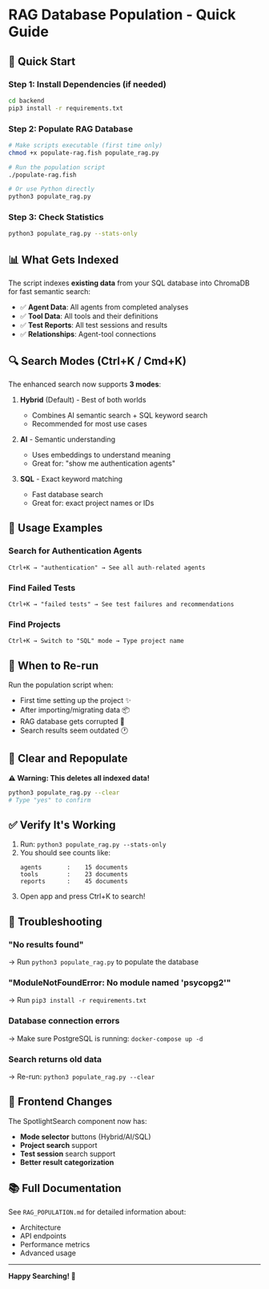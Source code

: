 # RAG Database Population - Quick Guide

## 🚀 Quick Start

### Step 1: Install Dependencies (if needed)
```bash
cd backend
pip3 install -r requirements.txt
```

### Step 2: Populate RAG Database
```bash
# Make scripts executable (first time only)
chmod +x populate-rag.fish populate_rag.py

# Run the population script
./populate-rag.fish

# Or use Python directly
python3 populate_rag.py
```

### Step 3: Check Statistics
```bash
python3 populate_rag.py --stats-only
```

## 📊 What Gets Indexed

The script indexes **existing data** from your SQL database into ChromaDB for fast semantic search:

- ✅ **Agent Data**: All agents from completed analyses
- ✅ **Tool Data**: All tools and their definitions
- ✅ **Test Reports**: All test sessions and results
- ✅ **Relationships**: Agent-tool connections

## 🔍 Search Modes (Ctrl+K / Cmd+K)

The enhanced search now supports **3 modes**:

1. **Hybrid** (Default) - Best of both worlds
   - Combines AI semantic search + SQL keyword search
   - Recommended for most use cases

2. **AI** - Semantic understanding
   - Uses embeddings to understand meaning
   - Great for: "show me authentication agents"

3. **SQL** - Exact keyword matching
   - Fast database search
   - Great for: exact project names or IDs

## 📝 Usage Examples

### Search for Authentication Agents
```
Ctrl+K → "authentication" → See all auth-related agents
```

### Find Failed Tests
```
Ctrl+K → "failed tests" → See test failures and recommendations
```

### Find Projects
```
Ctrl+K → Switch to "SQL" mode → Type project name
```

## 🔄 When to Re-run

Run the population script when:
- First time setting up the project ✨
- After importing/migrating data 📦
- RAG database gets corrupted 🔧
- Search results seem outdated 🕐

## 🎯 Clear and Repopulate

**⚠️ Warning: This deletes all indexed data!**

```bash
python3 populate_rag.py --clear
# Type "yes" to confirm
```

## ✅ Verify It's Working

1. Run: `python3 populate_rag.py --stats-only`
2. You should see counts like:
   ```
   agents       :    15 documents
   tools        :    23 documents
   reports      :    45 documents
   ```
3. Open app and press Ctrl+K to search!

## 🐛 Troubleshooting

### "No results found"
→ Run `python3 populate_rag.py` to populate the database

### "ModuleNotFoundError: No module named 'psycopg2'"
→ Run `pip3 install -r requirements.txt`

### Database connection errors
→ Make sure PostgreSQL is running: `docker-compose up -d`

### Search returns old data
→ Re-run: `python3 populate_rag.py --clear`

## 🎨 Frontend Changes

The SpotlightSearch component now has:
- **Mode selector** buttons (Hybrid/AI/SQL)
- **Project search** support
- **Test session** search support
- **Better result categorization**

## 📚 Full Documentation

See `RAG_POPULATION.md` for detailed information about:
- Architecture
- API endpoints
- Performance metrics
- Advanced usage

---

**Happy Searching! 🎉**
